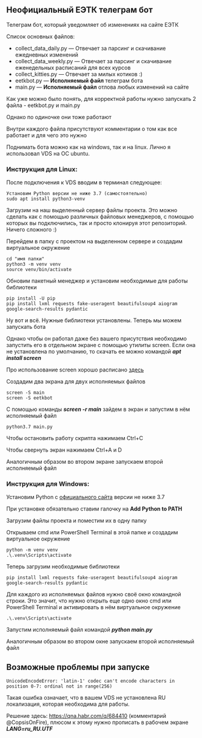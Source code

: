 ## Неофициальный ЕЭТК телеграм бот 

Телеграм бот, который уведомляет об изменениях на сайте ЕЭТК

Список основных файлов:
- collect_data_daily.py — Отвечает за парсинг и скачивание ежедневных изменений
- collect_data_weekly.py — Отвечает за парсинг и скачивание еженедельных расписаний для всех курсов
- collect_kitties.py — Отвечает за милых котиков :)
- eetkbot.py — **Исполняемый файл** телеграм бота
- main.py — **Исполняемый файл** отлова любых изменений на сайте

Как уже можно было понять, для корректной работы нужно запускать 2 файла - eetkbot.py и main.py

Однако по одиночке они тоже работают

Внутри каждого файла присутствуют комментарии о том как все работает и для чего это нужно

Поднимать бота можно как на windows, так и на linux. Лично я использовал VDS на ОС ubuntu.

### Инструкция для Linux:
После подключения к VDS вводим в терминал следующее:
```
Установим Python версии не ниже 3.7 (самостоятельно)
sudo apt install python3-venv
```
Загрузим на наш выделенный сервер файлы проекта. Это можно сделать как с помощью различных файловых менеджеров, с помощью которых вы подключились, так и просто клонируя этот репозиторий. Ничего сложного :)

Перейдем в папку с проектом на выделенном сервере и создадим виртуальное окружение
```
cd "имя папки"
python3 -m venv venv
source venv/bin/activate
```
Обновим пакетный менеджер и установим необходимые для работы библиотеки
```
pip install -U pip
pip install lxml requests fake-useragent beautifulsoup4 aiogram google-search-results pydantic
```
Ну вот и всё. Нужные библиотеки установлены. Теперь мы можем запускать бота

Однако чтобы он работал даже без вашего присутствия необходимо запустить его в отдельном экране с помощью утилиты screen. Если она не установлена по умолчанию, то скачать ее можно командой ***apt install screen***

Про использование screen хорошо расписано [здесь](https://wiki.merionet.ru/servernye-resheniya/40/kak-polzovatsya-utilitoj-screen-v-linux/)

Создадим два экрана для двух исполняемых файлов
```
screen -S main
screen -S eetkbot
```
С помощью команды ***screen -r main*** зайдем в экран и запустим в нём исполняемый файл
```
python3.7 main.py
```
Чтобы остановить работу скрипта нажимаем Ctrl+C

Чтобы свернуть экран нажимаем Ctrl+A и D

Аналогичным образом во втором экране запускаем второй исполняемый файл

### Инструкция для Windows:
Установим Python с [официального сайта](https://www.python.org/downloads/) версии не ниже 3.7

При установке обязательно ставим галочку на **Add Python to PATH**

Загрузим файлы проекта и поместим их в одну папку

Открываем cmd или PowerShell Terminal в этой папке и создадим виртуальное окружение
```
python -m venv venv
.\.venv\Scripts\activate
```
Теперь загрузим необходимые библиотеки
```
pip install lxml requests fake-useragent beautifulsoup4 aiogram google-search-results pydantic
```
Для каждого из исполняемых файлов нужно своё окно командной строки. Это значит, что нужно открыть еще одно окно cmd или PowerShell Terminal и активировать в нём виртуальное окружение
```
.\.venv\Scripts\activate
```
Запустим исполняемый файл командой ***python main.py***

Аналогичным образом во втором окне запускаем второй исполняемый файл

## Возможные проблемы при запуске
```
UnicodeEncodeError: 'latin-1' codec can't encode characters in position 0-7: ordinal not in range(256)
```
Такая ошибка означает, что в вашем VDS не установлена RU локализация, которая необходима для работы.

Решение здесь: https://qna.habr.com/q/684410 (комментарий @CopsisOnFire), плюсом к этому нужно прописать в рабочем экране ***LANG=ru_RU.UTF***


